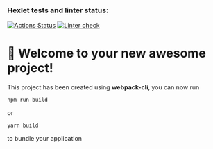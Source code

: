 ### Hexlet tests and linter status:

[![Actions Status](https://github.com/Ilya-Solo/fullstack-javascript-project-11/actions/workflows/hexlet-check.yml/badge.svg)](https://github.com/Ilya-Solo/fullstack-javascript-project-11/actions)
[![Linter check](https://github.com/Ilya-Solo/fullstack-javascript-project-11/actions/workflows/lint.yaml/badge.svg)](https://github.com/Ilya-Solo/fullstack-javascript-project-11/actions/workflows/lint.yaml)

# 🚀 Welcome to your new awesome project!

This project has been created using **webpack-cli**, you can now run

```
npm run build
```

or

```
yarn build
```

to bundle your application
